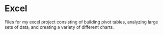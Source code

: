 # Excel
Files for my excel project consisting of building pivot tables, analyzing large sets of data, and creating a variety of different charts. 
